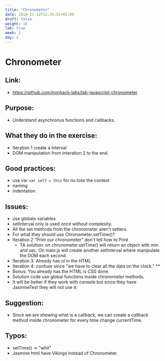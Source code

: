 ```yaml
---
title: "Chronometer"
date: 2018-11-12T12:25:51+01:00
draft: false
weight: 18
lab: true
week: 2
day: 2
---
```


# Chronometer
## Link:
  - https://github.com/ironhack-labs/lab-javascript-chronometer
## Purpose:
  - Understand asynchronus functions and callbacks.
## What they do in the exercise:
  - Iteration 1 create a interval
  - DOM manipulation from interation 2 to the end.
## Good practices:
  - use var `var self = this` for no lose the context
  - naming
  - indentation


  
## Issues:
  - use globals variables
  - setInterval only is used once without complexity.
  - All the set methods from the chronometer aren't setters.
  - For what they should use Chronometer.setTime()?
  - Iteration 2 "Print our chronometer" don't tell how to Print
    - TA solution: on chronometer.setTime() will return an object with min and sec. 
    On main.js will create another setInterval where manipulate the DOM each second.
  - Iteration 3: Already has ol in the HTML
  - Iteration 4: confuse since "we have to clear all the data on the clock." ** 
  - Bonus: You already has the HTML is CSS done.
  - Solution code use global functions inside chronometer methods.
  - It will be better if they work with console but since they have JasmineTest they will not use it.
## Suggestion:
  - Since we are showing what is a callback, we can create a callback method inside chronometer for every time change currentTime.
## Typos:
  - setTime() -> "whit"
  - Jasmine html have Vikings instead of Chronometer.